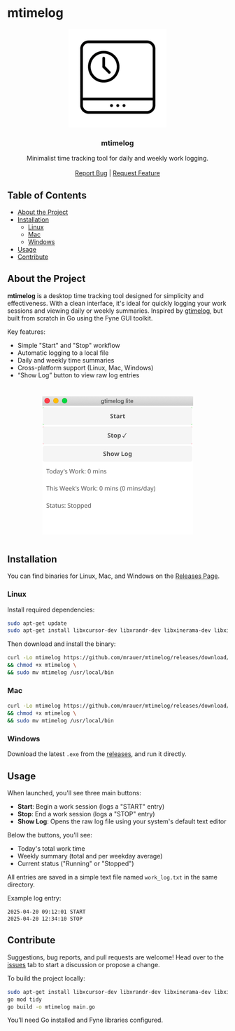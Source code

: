 # mtimelog

<!-- PROJECT LOGO -->
<p align="center">
  <a href="#">
    <img src="images/logo.png" alt="Logo" width="225" height="225">
  </a>

  <h3 align="center">mtimelog</h3>

  <p align="center">
    Minimalist time tracking tool for daily and weekly work logging.
    <br />
    <br />
    <a href="https://github.com/mrauer/mtimelog/issues">Report Bug</a>
    |
    <a href="https://github.com/mrauer/mtimelog/issues">Request Feature</a>
  </p>
</p>

## Table of Contents

* [About the Project](#about-the-project)
* [Installation](#installation)
  * [Linux](#linux)
  * [Mac](#mac)
  * [Windows](#windows)
* [Usage](#usage)
* [Contribute](#contribute)

## About the Project

**mtimelog** is a desktop time tracking tool designed for simplicity and effectiveness. With a clean interface, it's ideal for quickly logging your work sessions and viewing daily or weekly summaries. Inspired by [gtimelog](https://gtimelog.org/), but built from scratch in Go using the Fyne GUI toolkit.

Key features:

- Simple "Start" and "Stop" workflow  
- Automatic logging to a local file  
- Daily and weekly time summaries  
- Cross-platform support (Linux, Mac, Windows)  
- “Show Log” button to view raw log entries

<div align="center" style="margin: 40px 0;">
  <img src="images/screenshot.png" alt="Screenshot">
</div>

## Installation

You can find binaries for Linux, Mac, and Windows on the [Releases Page](https://github.com/mrauer/mtimelog/releases).

### Linux

Install required dependencies:

```bash
sudo apt-get update
sudo apt-get install libxcursor-dev libxrandr-dev libxinerama-dev libxi-dev libgl1-mesa-dev xorg-dev
```

Then download and install the binary:

```bash
curl -Lo mtimelog https://github.com/mrauer/mtimelog/releases/download/v0.1.0/mtimelog_linux_amd64 \
&& chmod +x mtimelog \
&& sudo mv mtimelog /usr/local/bin
```

### Mac

```bash
curl -Lo mtimelog https://github.com/mrauer/mtimelog/releases/download/v0.1.0/mtimelog_darwin_amd64 \
&& chmod +x mtimelog \
&& sudo mv mtimelog /usr/local/bin
```

### Windows

Download the latest `.exe` from the [releases](https://github.com/mrauer/mtimelog/releases), and run it directly.

## Usage

When launched, you'll see three main buttons:

- **Start**: Begin a work session (logs a "START" entry)  
- **Stop**: End a work session (logs a "STOP" entry)  
- **Show Log**: Opens the raw log file using your system's default text editor  

Below the buttons, you'll see:

- Today's total work time  
- Weekly summary (total and per weekday average)  
- Current status ("Running" or "Stopped")  

All entries are saved in a simple text file named `work_log.txt` in the same directory.

Example log entry:

```
2025-04-20 09:12:01 START  
2025-04-20 12:34:10 STOP
```

## Contribute

Suggestions, bug reports, and pull requests are welcome! Head over to the [issues](https://github.com/mrauer/mtimelog/issues) tab to start a discussion or propose a change.

To build the project locally:

```bash
sudo apt-get install libxcursor-dev libxrandr-dev libxinerama-dev libxi-dev libgl1-mesa-dev xorg-dev
go mod tidy
go build -o mtimelog main.go
```

You’ll need Go installed and Fyne libraries configured.
